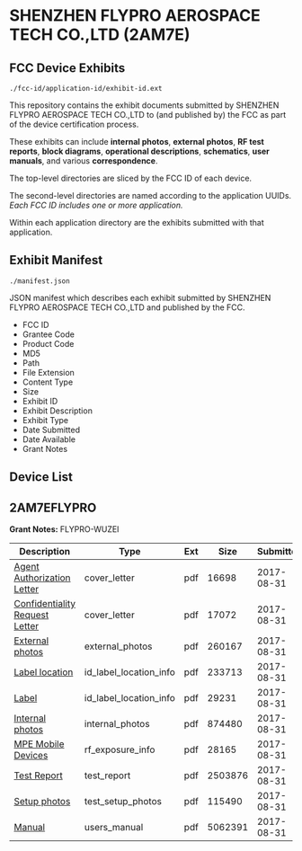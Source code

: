 # SHENZHEN FLYPRO AEROSPACE TECH CO.,LTD (2AM7E)
## FCC Device Exhibits

```
./fcc-id/application-id/exhibit-id.ext
```

This repository contains the exhibit documents submitted by SHENZHEN FLYPRO AEROSPACE TECH CO.,LTD to (and published by) the FCC as part of the device certification process.

These exhibits can include **internal photos**, **external photos**, **RF test reports**, **block diagrams**, **operational descriptions**, **schematics**, **user manuals**, and various **correspondence**.

The top-level directories are sliced by the FCC ID of each device.

The second-level directories are named according to the application UUIDs. *Each FCC ID includes one or more application.*

Within each application directory are the exhibits submitted with that application. 

## Exhibit Manifest

```
./manifest.json
```

JSON manifest which describes each exhibit submitted by SHENZHEN FLYPRO AEROSPACE TECH CO.,LTD and published by the FCC.

- FCC ID
- Grantee Code
- Product Code
- MD5
- Path
- File Extension
- Content Type
- Size
- Exhibit ID
- Exhibit Description
- Exhibit Type
- Date Submitted
- Date Available
- Grant Notes

## Device List
## 2AM7EFLYPRO
**Grant Notes:** FLYPRO-WUZEI

| Description | Type | Ext | Size | Submitted | Available |
| ----------- | ---- | --- | ---- | --------- | --------- |
| [Agent Authorization Letter](2AM7EFLYPRO/defb515da70eae638204c3b01856d30a/3538610.pdf) | cover_letter | pdf | 16698 | 2017-08-31 | 2017-09-01 |
| [Confidentiality Request Letter](2AM7EFLYPRO/defb515da70eae638204c3b01856d30a/3538619.pdf) | cover_letter | pdf | 17072 | 2017-08-31 | 2017-09-01 |
| [External photos](2AM7EFLYPRO/defb515da70eae638204c3b01856d30a/3538634.pdf) | external_photos | pdf | 260167 | 2017-08-31 | 2017-09-01 |
| [Label location](2AM7EFLYPRO/defb515da70eae638204c3b01856d30a/3538675.pdf) | id_label_location_info | pdf | 233713 | 2017-08-31 | 2017-09-01 |
| [Label](2AM7EFLYPRO/defb515da70eae638204c3b01856d30a/3538676.pdf) | id_label_location_info | pdf | 29231 | 2017-08-31 | 2017-09-01 |
| [Internal photos](2AM7EFLYPRO/defb515da70eae638204c3b01856d30a/3538671.pdf) | internal_photos | pdf | 874480 | 2017-08-31 | 2017-09-01 |
| [MPE Mobile Devices](2AM7EFLYPRO/defb515da70eae638204c3b01856d30a/3538699.pdf) | rf_exposure_info | pdf | 28165 | 2017-08-31 | 2017-09-01 |
| [Test Report](2AM7EFLYPRO/defb515da70eae638204c3b01856d30a/3538644.pdf) | test_report | pdf | 2503876 | 2017-08-31 | 2017-09-01 |
| [Setup photos](2AM7EFLYPRO/defb515da70eae638204c3b01856d30a/3538704.pdf) | test_setup_photos | pdf | 115490 | 2017-08-31 | 2017-09-01 |
| [Manual](2AM7EFLYPRO/defb515da70eae638204c3b01856d30a/3538677.pdf) | users_manual | pdf | 5062391 | 2017-08-31 | 2017-09-01 |
